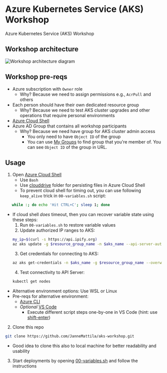 # Azure Kubernetes Service (AKS) Workshop

Azure Kubernetes Service (AKS) Workshop

## Workshop architecture

![Workshop architecture diagram](https://user-images.githubusercontent.com/2357647/163179908-3ca8e7b0-16ab-405e-bbcf-8b1342129b37.png)

## Workshop pre-reqs

- Azure subscription with `Owner` role
  - Why? Because we need to assign permissions e.g., `AcrPull` and others
- Each person should have their own dedicated resource group
  - Why? Because we need to test AKS cluster upgrades and other operations 
    that require personal environments
- [Azure Cloud Shell](https://shell.azure.com/)
- Azure AD Group that contains all workshop participants
  - Why? Because we need have group for AKS cluster admin access
    - You only need to have `Object ID` of the group
    - You can use [My Groups](https://myaccount.microsoft.com/groups)
      to find group that you're member of. You can see `Object ID` of the group in URL.

## Usage

1. Open [Azure Cloud Shell](https://shell.azure.com/)
   - Use `Bash`
   - Use [clouddrive](https://docs.microsoft.com/en-us/azure/cloud-shell/persisting-shell-storage) folder
    for persisting files in Azure Cloud Shell
   - To prevent cloud shell for timing out, you can use following `keep_alive` trick in `00-variables.sh` script:
```bash
   while :; do echo 'Hit CTRL+C'; sleep 1; done
```
   - If cloud shell *does* timeout, then you can recover variable state using these steps:
      1. Run `00-variables.sh` to restore variable values
      2. Update authorized IP ranges to AKS:
      ```bash
      my_ip=$(curl -s https://api.ipify.org)
      az aks update -g $resource_group_name -n $aks_name --api-server-authorized-ip-ranges $my_ip
      ```
      3. Get credentials for connecting to AKS:
      ```bash
      az aks get-credentials -n $aks_name -g $resource_group_name --overwrite-existing
      ```
      4. Test connectivity to API Server:
      ```bash
      kubectl get nodes
      ```
   - Alternative environment options: Use WSL or Linux
   - Pre-reqs for alternative environment: 
     - [Azure CLI](https://docs.microsoft.com/en-us/cli/azure/install-azure-cli-linux?pivots=apt)
     - *Optional* [VS Code](https://code.visualstudio.com/)
       - Execute different script steps one-by-one in VS Code (hint: use [shift-enter](https://github.com/JanneMattila/some-questions-and-some-answers/blob/master/q%26a/vs_code.md#automation-tip-shift-enter))
2. Clone this repo 
```bash
git clone https://github.com/JanneMattila/aks-workshop.git
```
   - Good idea to clone this also to local machine for better readability and usability
3. Start deployments by opening [00-variables.sh](./00-variables.sh) and follow the instructions
